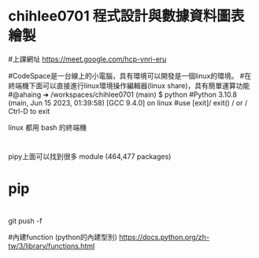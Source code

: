 # chihlee0701 程式設計與數據資料圖表繪製
#上課網址
https://meet.google.com/hcp-vnri-eru

#CodeSpace是一台線上的小電腦，具有環境可以開發是一個linux的環境。
#在終端機下面可以直接進行linux環境操作編輯器(linux share)，具有簡單運算功能
#@ahaing ➜ /workspaces/chihlee0701 (main) $ python
#Python 3.10.8 (main, Jun 15 2023, 01:39:58) [GCC 9.4.0] on linux
#use [exit]/ exit() / or / Ctrl-D to exit

 linux 都用 bash 的終端機
#
 pipy上面可以找到很多 module (464,477 packages)
# pip 
#
git push -f

#內建function (python的內建型別) 
https://docs.python.org/zh-tw/3/library/functions.html